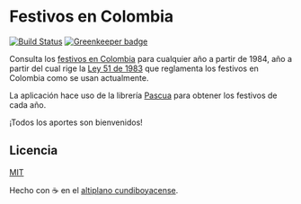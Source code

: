 # Festivos en Colombia

[![Build Status](https://travis-ci.com/MauricioRobayo/www.feriadoscolombia.com.svg?branch=master)](https://travis-ci.com/MauricioRobayo/www.feriadoscolombia.com)
[![Greenkeeper badge](https://badges.greenkeeper.io/MauricioRobayo/www.feriadoscolombia.com.svg)](https://greenkeeper.io/)

Consulta los [festivos en Colombia](https://www.feriadoscolombia.com) para cualquier año a partir de 1984, año a partir del cual rige la [Ley 51 de 1983](https://www.alcaldiabogota.gov.co/sisjur/normas/Norma1.jsp?i=4954) que reglamenta los festivos en Colombia como se usan actualmente.

La aplicación hace uso de la librería [Pascua](https://www.npmjs.com/package/pascua) para obtener los festivos de cada año.

¡Todos los aportes son bienvenidos!

## Licencia

[MIT](LICENSE)

Hecho con ☕ en el [altiplano cundiboyacense](https://es.wikipedia.org/wiki/Altiplano_cundiboyacense).
